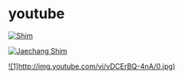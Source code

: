 # youtube

[![Shim](http://img.youtube.com/vi/vDCErBQ-4nA/0.jpg)](https://youtu.be/vDCErBQ-4nA "Video !!!") 



[![Jaechang Shim](http://img.youtube.com/vi/vDCErBQ-4nA/0.jpg)](https://youtu.be/vDCErBQ-4nA) 



[![1]http://img.youtube.com/vi/vDCErBQ-4nA/0.jpg)](https://youtu.be/vDCErBQ-4nA "Video !!!") 

